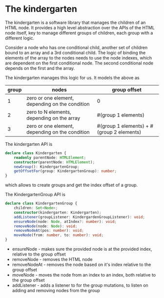 # The kindergarten

The kindergarten is a software library that manages the children of an HTML node. 
It provides a high level abstraction over the APIs of the HTML node itself, 
key to manage different groups of children, each group with a different logic.

Consider a node who has one conditional child, another set of children bound to an array
and a 3rd conditional child. The logic of binding the elements of the array to the nodes 
needs to use the node indexes, which are dependent on the first conditional node.
The second conditional node depends on the first and the array.

The kindergarten manages this logic for us. It models the above as

| group | nodes | group offset |
| --- | --- | --- |
| 1  | zero or one element, depending on the condition | 0 |
| 2  | zero to N elements, depending on the array | #(group 1 elements) |
| 3  | zero or one element, depending on the condition | #(group 1 elements) + #(group 2 elements)| 


The kindergarten API is 

```typescript
declare class Kindergarten {
    readonly parentNode: HTMLElement;
    constructor(parentNode: HTMLElement);
    newGroup(): KindergartenGroup;
    getOffsetFor(group: KindergartenGroup): number;
}
```

which allows to create groups and get the index offset of a group.

The KindergartenGroup API is 

```typescript
declare class KindergartenGroup {
    children: Set<Node>;
    constructor(kindergarten: Kindergarten);
    addListener(groupListener: KindergardenGroupListener): void;
    ensureNode(node: Node, atIndex?: number): void;
    removeNode(node: Node): void;
    removeNodeAt(pos: number): void;
    moveNode(from: number, to: number): void;
}
```

* ensureNode - makes sure the provided node is at the provided index, relative to the group offset
* removeNode - removes the HTML node
* removeNodeAt - removes the node based on it's index relative to the group offset
* moveNode - moves the node from an index to an index, both relative to the group offset
* addListener - adds a listener to for the group mutations, to listen on adding and removing nodes from the group